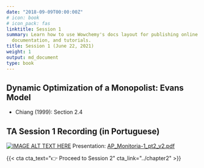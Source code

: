 ```yaml
---
date: "2018-09-09T00:00:00Z"
# icon: book
# icon_pack: fas
linktitle: Session 1
summary: Learn how to use Wowchemy's docs layout for publishing online courses, software
  documentation, and tutorials.
title: Session 1 (June 22, 2021)
weight: 1
output: md_document
type: book
---
```




## Dynamic Optimization of a Monopolist: Evans Model
- Chiang (1999): Section 2.4 

## TA Session 1 Recording (in Portuguese)

[![IMAGE ALT TEXT HERE](https://img.youtube.com/vi/8amOXuJBLiY/maxresdefault.jpg)](https://www.youtube.com/watch?v=8amOXuJBLiY)
Presentation: [AP_Monitoria-1_pt2_v2.pdf](../AP_Monitoria-1_pt2_v2.pdf)


{{< cta cta_text="👉 Proceed to Session 2" cta_link="../chapter2" >}}

